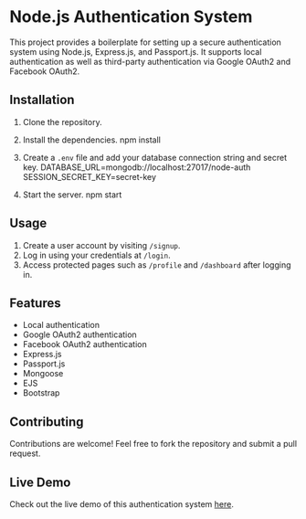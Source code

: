 # Node.js Authentication System

This project provides a boilerplate for setting up a secure authentication system using Node.js, Express.js, and Passport.js. It supports local authentication as well as third-party authentication via Google OAuth2 and Facebook OAuth2.

## Installation

1. Clone the repository.
2. Install the dependencies.
    npm install

3. Create a `.env` file and add your database connection string and secret key.
   DATABASE_URL=mongodb://localhost:27017/node-auth
   SESSION_SECRET_KEY=secret-key


4. Start the server.
   npm start



## Usage

1. Create a user account by visiting `/signup`.
2. Log in using your credentials at `/login`.
3. Access protected pages such as `/profile` and `/dashboard` after logging in.

## Features

- Local authentication
- Google OAuth2 authentication
- Facebook OAuth2 authentication
- Express.js
- Passport.js
- Mongoose
- EJS
- Bootstrap

## Contributing

Contributions are welcome! Feel free to fork the repository and submit a pull request.


## Live Demo

Check out the live demo of this authentication system [here](https://nodeauthentication-8uro.onrender.com/users/sign-in).
